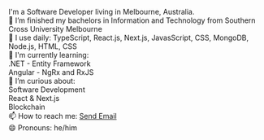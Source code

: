 I'm a Software Developer living in Melbourne, Australia.
<br>🔭 I’m finished my bachelors in Information and Technology from Southern Cross University Melbourne
<br>🔨 I use daily: TypeScript, React.js, Next.js, JavasScript, CSS, MongoDB, Node.js, HTML, CSS
<br>🌱 I'm currently learning:
<br>.NET - Entity Framework
<br>Angular - NgRx and RxJS
<br>🤔 I’m curious about:
<br>Software Development
<br>React & Next.js
<br>Blockchain
<br>📫 How to reach me: <a href = "mailto: ankitsharda68@gmail.com">Send Email</a>
<br>😄 Pronouns: he/him
